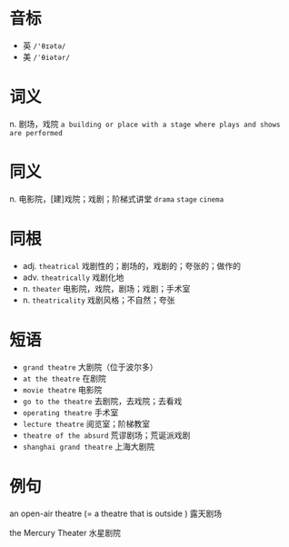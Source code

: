 # 音标

- 英 `/'θɪətə/`
- 美 `/ˈθiətər/`

# 词义

n. 剧场，戏院
`a building or place with a stage where plays and shows are performed`

# 同义

n. 电影院，[建]戏院；戏剧；阶梯式讲堂
`drama` `stage` `cinema`

# 同根

- adj. `theatrical` 戏剧性的；剧场的，戏剧的；夸张的；做作的
- adv. `theatrically` 戏剧化地
- n. `theater` 电影院，戏院，剧场；戏剧；手术室
- n. `theatricality` 戏剧风格；不自然；夸张

# 短语

- `grand theatre` 大剧院（位于波尔多）
- `at the theatre` 在剧院
- `movie theatre` 电影院
- `go to the theatre` 去剧院，去戏院；去看戏
- `operating theatre` 手术室
- `lecture theatre` 阅览室；阶梯教室
- `theatre of the absurd` 荒谬剧场；荒诞派戏剧
- `shanghai grand theatre` 上海大剧院

# 例句

an open-air theatre (= a theatre that is outside )
露天剧场

the Mercury Theater
水星剧院


